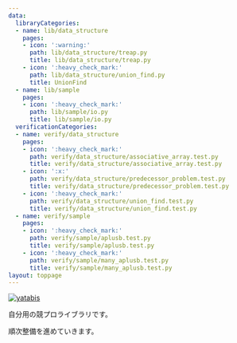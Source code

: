 ```yaml
---
data:
  libraryCategories:
  - name: lib/data_structure
    pages:
    - icon: ':warning:'
      path: lib/data_structure/treap.py
      title: lib/data_structure/treap.py
    - icon: ':heavy_check_mark:'
      path: lib/data_structure/union_find.py
      title: UnionFind
  - name: lib/sample
    pages:
    - icon: ':heavy_check_mark:'
      path: lib/sample/io.py
      title: lib/sample/io.py
  verificationCategories:
  - name: verify/data_structure
    pages:
    - icon: ':heavy_check_mark:'
      path: verify/data_structure/associative_array.test.py
      title: verify/data_structure/associative_array.test.py
    - icon: ':x:'
      path: verify/data_structure/predecessor_problem.test.py
      title: verify/data_structure/predecessor_problem.test.py
    - icon: ':heavy_check_mark:'
      path: verify/data_structure/union_find.test.py
      title: verify/data_structure/union_find.test.py
  - name: verify/sample
    pages:
    - icon: ':heavy_check_mark:'
      path: verify/sample/aplusb.test.py
      title: verify/sample/aplusb.test.py
    - icon: ':heavy_check_mark:'
      path: verify/sample/many_aplusb.test.py
      title: verify/sample/many_aplusb.test.py
layout: toppage
---
```

[![yatabis](https://img.shields.io/endpoint?url=https%3A%2F%2Fatcoder-badges.now.sh%2Fapi%2Fatcoder%2Fjson%2Fyatabis)](https://atcoder.jp/users/yatabis)

自分用の競プロライブラリです。

順次整備を進めていきます。
